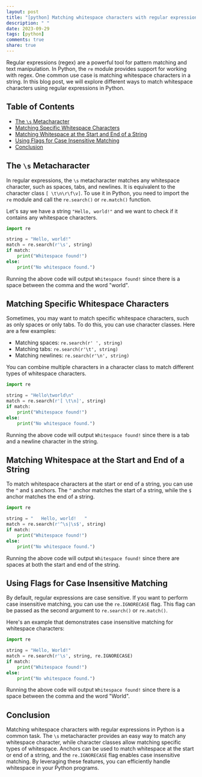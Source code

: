 ```yaml
---
layout: post
title: "[python] Matching whitespace characters with regular expressions"
description: " "
date: 2023-09-29
tags: [python]
comments: true
share: true
---
```


Regular expressions (regex) are a powerful tool for pattern matching and text manipulation. In Python, the `re` module provides support for working with regex. One common use case is matching whitespace characters in a string. In this blog post, we will explore different ways to match whitespace characters using regular expressions in Python.

## Table of Contents

- [The `\s` Metacharacter](#the-s-metacharacter)
- [Matching Specific Whitespace Characters](#matching-specific-whitespace-characters)
- [Matching Whitespace at the Start and End of a String](#matching-whitespace-at-the-start-and-end-of-a-string)
- [Using Flags for Case Insensitive Matching](#using-flags-for-case-insensitive-matching)
- [Conclusion](#conclusion)

## The `\s` Metacharacter

In regular expressions, the `\s` metacharacter matches any whitespace character, such as spaces, tabs, and newlines. It is equivalent to the character class `[ \t\n\r\f\v]`. To use it in Python, you need to import the `re` module and call the `re.search()` or `re.match()` function.

Let's say we have a string `"Hello, world!"` and we want to check if it contains any whitespace characters.

```python
import re

string = "Hello, world!"
match = re.search(r'\s', string)
if match:
    print("Whitespace found!")
else:
    print("No whitespace found.")
```

Running the above code will output `Whitespace found!` since there is a space between the comma and the word "world".

## Matching Specific Whitespace Characters

Sometimes, you may want to match specific whitespace characters, such as only spaces or only tabs. To do this, you can use character classes. Here are a few examples:

- Matching spaces: `re.search(r' ', string)`
- Matching tabs: `re.search(r'\t', string)`
- Matching newlines: `re.search(r'\n', string)`

You can combine multiple characters in a character class to match different types of whitespace characters.

```python
import re

string = "Hello\tworld\n"
match = re.search(r'[ \t\n]', string)
if match:
    print("Whitespace found!")
else:
    print("No whitespace found.")
```

Running the above code will output `Whitespace found!` since there is a tab and a newline character in the string.

## Matching Whitespace at the Start and End of a String

To match whitespace characters at the start or end of a string, you can use the `^` and `$` anchors. The `^` anchor matches the start of a string, while the `$` anchor matches the end of a string.

```python
import re

string = "   Hello, world!   "
match = re.search(r'^\s|\s$', string)
if match:
    print("Whitespace found!")
else:
    print("No whitespace found.")
```

Running the above code will output `Whitespace found!` since there are spaces at both the start and end of the string.

## Using Flags for Case Insensitive Matching

By default, regular expressions are case sensitive. If you want to perform case insensitive matching, you can use the `re.IGNORECASE` flag. This flag can be passed as the second argument to `re.search()` or `re.match()`.

Here's an example that demonstrates case insensitive matching for whitespace characters:

```python
import re

string = "Hello, World!"
match = re.search(r'\s', string, re.IGNORECASE)
if match:
    print("Whitespace found!")
else:
    print("No whitespace found.")
```

Running the above code will output `Whitespace found!` since there is a space between the comma and the word "World".

## Conclusion

Matching whitespace characters with regular expressions in Python is a common task. The `\s` metacharacter provides an easy way to match any whitespace character, while character classes allow matching specific types of whitespace. Anchors can be used to match whitespace at the start or end of a string, and the `re.IGNORECASE` flag enables case insensitive matching. By leveraging these features, you can efficiently handle whitespace in your Python programs.